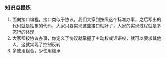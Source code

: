 ### 知识点提炼
1. 面向接口编程，接口类似于协议，我们大家到按照这个标准办事，之后写出的代码就是抽象的代码，大家只要实现这些接口就好了，大家的实现过程就是多态行的体现
2. 大家都按协议办事，你定义了协议就掌握了主动权或话语权，就可以要求其他人，这就实现了控制反转
3. 多使用组合，少使用继承
